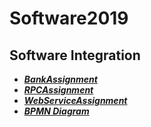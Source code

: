 # Software2019
## Software Integration
* [**_BankAssignment_**](https://github.com/NikoDyring/Software2019/tree/master/System%20Integration/BankAssignment)
* [**_RPCAssignment_**](https://github.com/NikoDyring/Software2019/tree/master/System%20Integration/RPCAssignment)
* [**_WebServiceAssignment_**](https://github.com/NikoDyring/webservices-assignment)
* [**_BPMN Diagram_**](https://github.com/NikoDyring/Software2019/tree/master/System%20Integration/BPMN)

